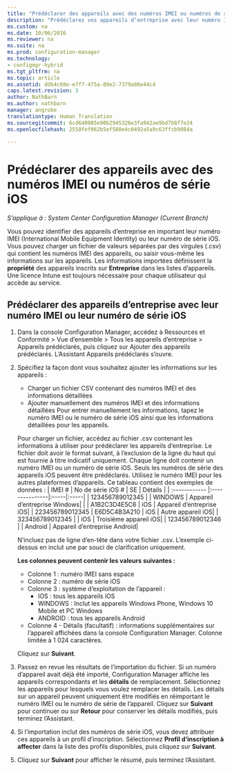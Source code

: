 ```yaml
---
title: "Prédéclarer des appareils avec des numéros IMEI ou numéros de série iOS"
description: "Prédéclarez vos appareils d’entreprise avec leur numéro IMEI ou leur numéro de série iOS."
ms.custom: na
ms.date: 10/06/2016
ms.reviewer: na
ms.suite: na
ms.prod: configuration-manager
ms.technology:
- configmgr-hybrid
ms.tgt_pltfrm: na
ms.topic: article
ms.assetid: ddb4c68e-e7f7-475a-89e2-7379a86e44c4
caps.latest.revision: 3
author: NathBarn
ms.author: nathbarn
manager: angrobe
translationtype: Human Translation
ms.sourcegitcommit: 6cd640085e90b2945326e3fa942ae9bd7b8f7e24
ms.openlocfilehash: 2550fef062b5ef508e4c0492a5a9c63ffcb9084a

---
```

# <a name="predeclare-devices-with-imei-or-ios-serial-numbers"></a>Prédéclarer des appareils avec des numéros IMEI ou numéros de série iOS

*S’applique à : System Center Configuration Manager (Current Branch)*

Vous pouvez identifier des appareils d’entreprise en important leur numéro IMEI (International Mobile Equipment Identity) ou leur numéro de série iOS. Vous pouvez charger un fichier de valeurs séparées par des virgules (.csv) qui contient les numéros IMEI des appareils, ou saisir vous-même les informations sur les appareils.  Les informations importées définissent la **propriété** des appareils inscrits sur **Entreprise** dans les listes d’appareils. Une licence Intune est toujours nécessaire pour chaque utilisateur qui accède au service.  

## <a name="predeclare-corporate-owned-devices-with-imei-or-ios-serial-number"></a>Prédéclarer des appareils d’entreprise avec leur numéro IMEI ou leur numéro de série iOS

1.  Dans la console Configuration Manager, accédez à Ressources et Conformité > Vue d’ensemble > Tous les appareils d’entreprise > Appareils prédéclarés, puis cliquez sur Ajouter des appareils prédéclarés. L’Assistant Appareils prédéclarés s’ouvre.
2.  Spécifiez la façon dont vous souhaitez ajouter les informations sur les appareils :
     -  Charger un fichier CSV contenant des numéros IMEI et des informations détaillées
     -  Ajouter manuellement des numéros IMEI et des informations détaillées Pour entrer manuellement les informations, tapez le numéro IMEI ou le numéro de série iOS ainsi que les informations détaillées pour les appareils.

      Pour charger un fichier, accédez au fichier .csv contenant les informations à utiliser pour prédéclarer les appareils d’entreprise. Le fichier doit avoir le format suivant, à l’exclusion de la ligne du haut qui est fournie à titre indicatif uniquement. Chaque ligne doit contenir un numéro IMEI ou un numéro de série iOS. Seuls les numéros de série des appareils iOS peuvent être prédéclarés. Utilisez le numéro IMEI pour les autres plateformes d’appareils. Ce tableau contient des exemples de données :
      | IMEI #  | No de série iOS #  | SE | Détails |
      | :------------ |:---------------|:-----|:-----|
      | 123456789012345    |   | WINDOWS | Appareil d’entreprise Windows|
      |       | A1B2C3D4E5C6 |   iOS |  Appareil d’entreprise iOS|
      | 223456789012345 | E6D5C4B3A210 |   iOS |    Autre appareil iOS|
      | 323456789012345 |        |   iOS |  Troisième appareil iOS|
      | 123456789012346 |         |   Android |     Appareil d’entreprise Android|

    N’incluez pas de ligne d’en-tête dans votre fichier .csv. L’exemple ci-dessus en inclut une par souci de clarification uniquement.

    **Les colonnes peuvent contenir les valeurs suivantes :**    
      - Colonne 1 : numéro IMEI sans espace
      - Colonne 2 : numéro de série iOS
      - Colonne 3 : système d’exploitation de l’appareil :
         - IOS : tous les appareils iOS
         - WINDOWS : Inclut les appareils Windows Phone, Windows 10 Mobile et PC Windows
         - ANDROID : tous les appareils Android
      - Colonne 4 - Détails (facultatif) : informations supplémentaires sur l’appareil affichées dans la console Configuration Manager. Colonne limitée à 1 024 caractères.

    Cliquez sur **Suivant**.

3. Passez en revue les résultats de l’importation du fichier. Si un numéro d’appareil avait déjà été importé, Configuration Manager affiche les appareils correspondants et les **détails** de remplacement. Sélectionnez les appareils pour lesquels vous voulez remplacer les détails. Les détails sur un appareil peuvent uniquement être modifiés en réimportant le numéro IMEI ou le numéro de série de l’appareil. Cliquez sur **Suivant** pour continuer ou sur **Retour** pour conserver les détails modifiés, puis terminez l’Assistant.

4. Si l’importation inclut des numéros de série iOS, vous devez attribuer ces appareils à un profil d’inscription. Sélectionnez **Profil d’inscription à affecter** dans la liste des profils disponibles, puis cliquez sur **Suivant**.

5. Cliquez sur **Suivant** pour afficher le résumé, puis terminez l’Assistant.



<!--HONumber=Nov16_HO1-->


